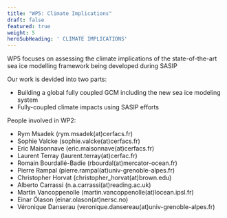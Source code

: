```yaml
---
title: "WP5: Climate Implications"
draft: false
featured: true
weight: 5
heroSubHeading: ' CLIMATE IMPLICATIONS'
---
```

 
WP5 focuses on assessing the climate implications of the state-of-the-art sea ice modelling framework being developed during SASIP

Our work is devided into two parts:

 - Building a global fully coupled GCM including the new sea ice modeling system
 - Fully-coupled climate impacts using SASIP efforts

People involved in WP2:

 - Rym Msadek (rym.msadek(at)cerfacs.fr)
 - Sophie Valcke (sophie.valcke(at)cerfacs.fr)
 - Eric Maisonnave (eric.maisonnave(at)cerfacs.fr)
 - Laurent Terray (laurent.terray(at)cerfac.fr)
 - Romain Bourdallé-Badie (rbourdal(at)mercator-ocean.fr)
 - Pierre Rampal (pierre.rampal(at)univ-grenoble-alpes.fr)
 - Christopher Horvat (christopher_horvat(at)brown.edu)
 - Alberto Carrassi (n.a.carrassi(at)reading.ac.uk)
 - Martin Vancoppenolle (martin.vancoppenolle(at)locean.ipsl.fr)
 - Einar Ólason (einar.olason(at)nersc.no)
 - Véronique Danserau (veronique.dansereau(at)univ-grenoble-alpes.fr)
